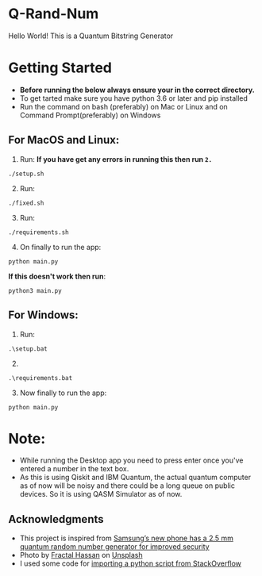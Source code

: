 # Q-Rand-Num

Hello World!
This is a Quantum Bitstring Generator

# Getting Started
- **Before running the below always ensure your in the correct directory.**
- To get tarted make sure you have python 3.6 or later and pip installed
- Run the command on bash (preferably) on Mac or Linux and on Command Prompt(preferably) on Windows
## For MacOS and Linux:
1) Run:
**If you have get any errors in running this then run `2.`**
```
./setup.sh
```
2) Run:
```
./fixed.sh
```
3) Run:
```
./requirements.sh
```
4) On finally to run the app:
```
python main.py
```
**If this doesn't work then run**:
```
python3 main.py
```
## For Windows:
1) Run:
```
.\setup.bat
```
2)
```
.\requirements.bat
```
3) Now finally to run the app:
```
python main.py
```
# Note:
- While running the Desktop app you need to press enter once you've entered a number in the text box.
- As this is using Qiskit and IBM Quantum, the actual quantum computer as of now will be noisy and there could be a long queue on public devices. So it is using QASM Simulator as of now.

## Acknowledgments
- This project is inspired from [Samsung’s new phone has a 2.5 mm quantum random number generator for improved security](https://thenextweb.com/news/samsungs-new-phone-has-a-2-5-mm-quantum-random-number-generator-for-improved-security)
- Photo by [Fractal Hassan](https://unsplash.com/photos/XoNj0ulsn1Y) on [Unsplash](https://unsplash.com/)
- I used some code for [importing a python script from StackOverflow](https://stackoverflow.com/questions/2349991/how-to-import-other-python-files)
